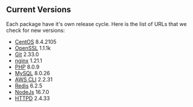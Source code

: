 Current Versions
-----------------

Each package have it's own release cycle. Here is the list of URLs that we check for new versions:

* [CentOS](https://wiki.centos.org/Manuals/ReleaseNotes) 8.4.2105
* [OpenSSL](https://github.com/openssl/openssl/releases) 1.1.1k
* [Git](https://github.com/git/git/releases) 2.33.0
* [nginx](https://nginx.org/en/download.html) 1.21.1
* [PHP](https://github.com/php/php-src/releases) 8.0.9
* [MySQL](https://dev.mysql.com/downloads/mysql/) 8.0.26
* [AWS CLI](https://github.com/aws/aws-cli/releases) 2.2.31
* [Redis](https://redis.io/download) 6.2.5
* [NodeJs](https://nodejs.org/en/) 16.7.0
* [HTTPD](https://github.com/apache/httpd/releases) 2.4.33
